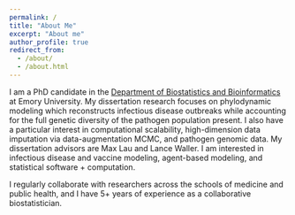 ```yaml
---
permalink: /
title: "About Me"
excerpt: "About me"
author_profile: true
redirect_from: 
  - /about/
  - /about.html
---
```


I am a PhD candidate in the [Department of Biostatistics and Bioinformatics](https://www.sph.emory.edu/departments/bios/index.html) at Emory University. My dissertation research focuses on phylodynamic modeling which reconstructs infectious disease outbreaks while accounting for the full genetic diversity of the pathogen population present. I also have a particular interest in computational scalability, high-dimension data imputation via data-augmentation MCMC, and pathogen genomic data. My dissertation advisors are Max Lau and Lance Waller. I am interested in infectious disease and vaccine modeling, agent-based modeling, and statistical software + computation.

I regularly collaborate with researchers across the schools of medicine and public health, and I have 5+ years of experience as a collaborative biostatistician.
